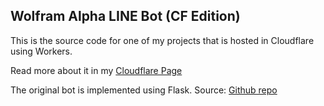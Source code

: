 ## Wolfram Alpha LINE Bot (CF Edition)

This is the source code for one of my projects that is hosted in Cloudflare using Workers.

Read more about it in my [Cloudflare Page](http://127.0.0.1)

The original bot is implemented using Flask. Source: [Github repo](https://github.com/sayyidyofa/WolframBot)

